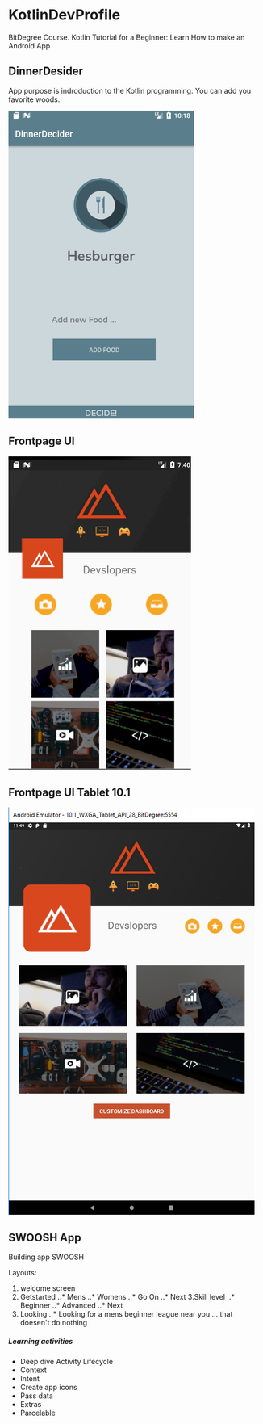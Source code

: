 # KotlinDevProfile
BitDegree Course. Kotlin Tutorial for a Beginner: Learn How to make an Android App

## DinnerDesider

App purpose is indroduction to the Kotlin programming. You can add you favorite woods.

![logo](/images/BasicView.png) 

## Frontpage UI

![logo](/images/Front_page_UI.png)

## Frontpage UI Tablet 10.1

![logo](/images/Tablet_UI.png)

## SWOOSH App ##

Building app SWOOSH

Layouts:
1. welcome screen 
2. Getstarted
 ..* Mens 
 ..* Womens 
 ..* Go On 
 ..* Next
3.Skill level
..* Beginner
..* Advanced
..* Next
4. Looking
..* Looking for a mens beginner league near you ... that doesen't do nothing

##### Learning activities #####
* Deep dive Activity Lifecycle
* Context
* Intent
* Create app icons
* Pass data
* Extras
* Parcelable
